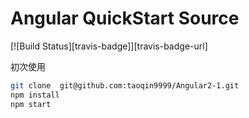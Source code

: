 # Angular QuickStart Source
[![Build Status][travis-badge]][travis-badge-url]

初次使用

```bash
git clone  git@github.com:taoqin9999/Angular2-1.git
npm install
npm start
```

